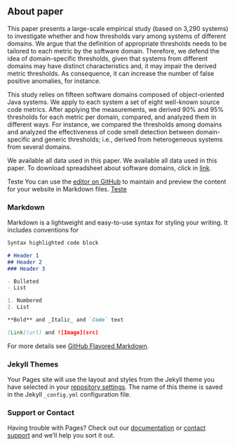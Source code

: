 ## About paper

This paper presents a large-scale empirical study (based on 3,290 systems) to investigate whether and how thresholds vary among systems of different domains. We argue that the definition of appropriate thresholds needs to be tailored to each metric by the software domain. Therefore, we defend the idea of domain-specific thresholds, given that systems from different domains may have distinct characteristics and, it may impair the derived metric thresholds. As consequence, it can increase the number of false positive anomalies, for instance. 


This study relies on fifteen software domains composed of object-oriented Java systems. We apply to each system a set of eight well-known source code metrics. After applying the measurements, we derived 90% and 95% thresholds for each metric per domain, compared, and analyzed them in different ways. For instance, we compared the thresholds among domains and analyzed the effectiveness of code smell detection between domain-specific and generic thresholds; i.e., derived from heterogeneous systems from several domains. 

We available all data used in this paper. We available all data used in this paper. To download  spreadsheet about software domains, click in [link](https://github.com/saner2018/eds/blob/master/Oracle.xlsx). 

Teste You can use the [editor on GitHub](https://github.com/saner2018/eds/edit/master/README.md) to maintain and preview the content for your website in Markdown files. [Teste](https://github.com/saner2018/eds/blob/master/Table%20V%20-%20Thresholds.xlsx)


### Markdown

Markdown is a lightweight and easy-to-use syntax for styling your writing. It includes conventions for

```markdown
Syntax highlighted code block

# Header 1
## Header 2
### Header 3

- Bulleted
- List

1. Numbered
2. List

**Bold** and _Italic_ and `Code` text

[Link](url) and ![Image](src)
```

For more details see [GitHub Flavored Markdown](https://guides.github.com/features/mastering-markdown/).

### Jekyll Themes

Your Pages site will use the layout and styles from the Jekyll theme you have selected in your [repository settings](https://github.com/saner2018/eds/settings). The name of this theme is saved in the Jekyll `_config.yml` configuration file.

### Support or Contact

Having trouble with Pages? Check out our [documentation](https://help.github.com/categories/github-pages-basics/) or [contact support](https://github.com/contact) and we’ll help you sort it out.
